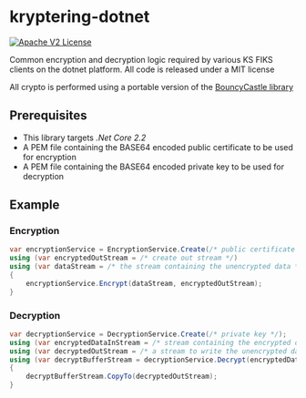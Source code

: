 # kryptering-dotnet
[![Apache V2 License](https://img.shields.io/badge/license-MIT-blue.svg)](https://github.com/ks-no/kryptering-dotnet/blob/master/LICENSE)

Common encryption and decryption logic required by various KS FIKS clients on the dotnet platform. All code is released under a MIT license 

All crypto is performed using a portable version of the [BouncyCastle library](https://www.bouncycastle.org/csharp/) 

## Prerequisites
* This library targets _.Net Core 2.2_
* A PEM file containing the BASE64 encoded public certificate to be used for encryption
* A PEM file containing the BASE64 encoded private key to be used for decryption

## Example 
### Encryption
```c#
var encryptionService = EncryptionService.Create(/* public certificate */);
using (var encryptedOutStream = /* create out stream */)
using (var dataStream = /* the stream containing the unencrypted data */) 
{
    encryptionService.Encrypt(dataStream, encryptedOutStream);
}
```

### Decryption
```c#
var decryptionService = DecryptionService.Create(/* private key */);
using (var encryptedDataInStream = /* stream containing the encrypted data */)
using (var decryptedOutStream = /* a stream to write the unencrypted data to */)
using (var decryptBufferStream = decryptionService.Decrypt(encryptedDataInStream))
{
    decryptBufferStream.CopyTo(decryptedOutStream);
}
```